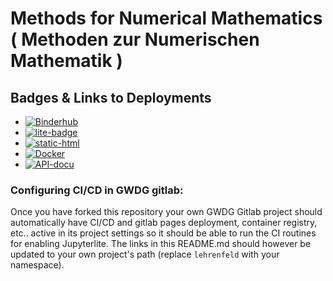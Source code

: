# Methods for Numerical Mathematics ( Methoden zur Numerischen Mathematik )


## Badges & Links to Deployments
* [![Binderhub](https://img.shields.io/badge/Binderhub-Jupyterlab-orange)](https://mybinder.org/v2/git/https%3A%2F%2Fgitlab.gwdg.de%2Fmarvin.langer%2Fmethodsnm/HEAD)
* [![lite-badge](https://img.shields.io/badge/Jupyterlite-yellow)](https://marvin.langer.pages.gwdg.de/methodsnm/jl)
* [![static-html](https://img.shields.io/badge/static_HTMLs-white)](https://marvin.langer.pages.gwdg.de/methodsnm/static.html)
* [![Docker](https://img.shields.io/badge/Dockerhub-blue)](https://gitlab.gwdg.de/marvin.langer/methodsnm/container_registry)
* [![API-docu](https://img.shields.io/badge/PyDoc-purple)](https://marvin.langer.pages.gwdg.de/methodsnm/doc/methodsnm.html)

### Configuring CI/CD in GWDG gitlab:
Once you have forked this repository your own GWDG Gitlab project should automatically have CI/CD and gitlab pages deployment, container registry, etc.. active in its project settings so it should be able to run the CI routines for enabling Jupyterlite. 
The links in this README.md should however be updated to your own project's path (replace `lehrenfeld` with your namespace).

